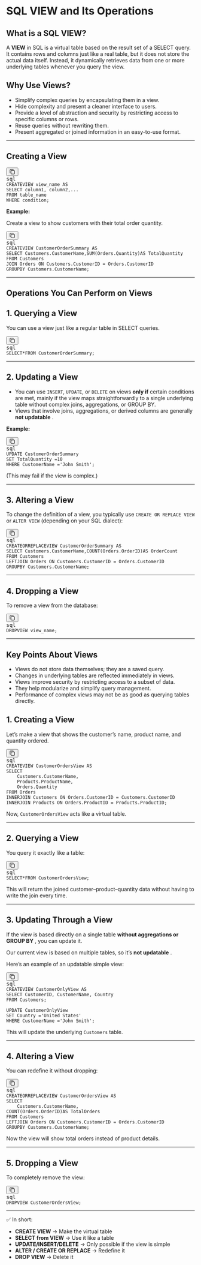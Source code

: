 # SQL VIEW and Its Operations

## What is a SQL VIEW?

A **VIEW** in SQL is a virtual table based on the result set of a SELECT query. It contains rows and columns just like a real table, but it does not store the actual data itself. Instead, it dynamically retrieves data from one or more underlying tables whenever you query the view.

## Why Use Views?

* Simplify complex queries by encapsulating them in a view.
* Hide complexity and present a cleaner interface to users.
* Provide a level of abstraction and security by restricting access to specific columns or rows.
* Reuse queries without rewriting them.
* Present aggregated or joined information in an easy-to-use format.

---

## Creating a View

<pre class="not-prose w-full rounded font-mono text-sm font-extralight"><div class="codeWrapper text-light selection:text-super selection:bg-super/10 bg-offset my-md relative flex flex-col rounded font-mono text-sm font-normal"><div class="translate-y-xs -translate-x-xs bottom-xl mb-xl sticky top-0 flex h-0 items-start justify-end"><button data-testid="copy-code-button" type="button" class="focus-visible:bg-offsetPlus hover:bg-offsetPlus text-quiet  hover:text-foreground dark:hover:bg-offsetPlus font-sans focus:outline-none outline-none outline-transparent transition duration-300 ease-out font-sans  select-none items-center relative group/button  justify-center text-center items-center rounded-full cursor-pointer active:scale-[0.97] active:duration-150 active:ease-outExpo origin-center whitespace-nowrap inline-flex text-sm h-8 aspect-square"><div class="flex items-center min-w-0 font-medium gap-1.5 justify-center"><div class="flex shrink-0 items-center justify-center size-4"><svg xmlns="http://www.w3.org/2000/svg" width="16" height="16" viewBox="0 0 24 24" fill="none" stroke="currentColor" stroke-width="1.7999999999999998" stroke-linecap="round" stroke-linejoin="round" class="tabler-icon tabler-icon-copy " data-darkreader-inline-stroke=""><path d="M7 7m0 2.667a2.667 2.667 0 0 1 2.667 -2.667h8.666a2.667 2.667 0 0 1 2.667 2.667v8.666a2.667 2.667 0 0 1 -2.667 2.667h-8.666a2.667 2.667 0 0 1 -2.667 -2.667z"></path><path d="M4.012 16.737a2.005 2.005 0 0 1 -1.012 -1.737v-10c0 -1.1 .9 -2 2 -2h10c.75 0 1.158 .385 1.5 1"></path></svg></div></div></button></div><div class="-mt-xl"><div><div data-testid="code-language-indicator" class="text-quiet bg-offsetPlus py-xs px-sm inline-block rounded-br rounded-tl-[3px] font-thin">sql</div></div><div class="pr-lg"><span data-darkreader-inline-bgimage="" data-darkreader-inline-bgcolor="" data-darkreader-inline-color=""><code><span data-darkreader-inline-color="" data-darkreader-inline-bgcolor=""><span class="token token" data-darkreader-inline-color="">CREATE</span><span></span><span class="token token" data-darkreader-inline-color="">VIEW</span><span> view_name </span><span class="token token" data-darkreader-inline-color="">AS</span><span>
</span></span><span data-darkreader-inline-color="" data-darkreader-inline-bgcolor=""><span></span><span class="token token" data-darkreader-inline-color="">SELECT</span><span> column1</span><span class="token token punctuation">,</span><span> column2</span><span class="token token punctuation">,</span><span></span><span class="token token punctuation">.</span><span class="token token punctuation">.</span><span class="token token punctuation">.</span><span>
</span></span><span data-darkreader-inline-color="" data-darkreader-inline-bgcolor=""><span></span><span class="token token" data-darkreader-inline-color="">FROM</span><span> table_name
</span></span><span data-darkreader-inline-color="" data-darkreader-inline-bgcolor=""><span></span><span class="token token" data-darkreader-inline-color="">WHERE</span><span> condition</span><span class="token token punctuation">;</span><span>
</span></span><span data-darkreader-inline-color="" data-darkreader-inline-bgcolor=""></span></code></span></div></div></div></pre>

**Example:**

Create a view to show customers with their total order quantity.

<pre class="not-prose w-full rounded font-mono text-sm font-extralight"><div class="codeWrapper text-light selection:text-super selection:bg-super/10 bg-offset my-md relative flex flex-col rounded font-mono text-sm font-normal"><div class="translate-y-xs -translate-x-xs bottom-xl mb-xl sticky top-0 flex h-0 items-start justify-end"><button data-testid="copy-code-button" type="button" class="focus-visible:bg-offsetPlus hover:bg-offsetPlus text-quiet  hover:text-foreground dark:hover:bg-offsetPlus font-sans focus:outline-none outline-none outline-transparent transition duration-300 ease-out font-sans  select-none items-center relative group/button  justify-center text-center items-center rounded-full cursor-pointer active:scale-[0.97] active:duration-150 active:ease-outExpo origin-center whitespace-nowrap inline-flex text-sm h-8 aspect-square"><div class="flex items-center min-w-0 font-medium gap-1.5 justify-center"><div class="flex shrink-0 items-center justify-center size-4"><svg xmlns="http://www.w3.org/2000/svg" width="16" height="16" viewBox="0 0 24 24" fill="none" stroke="currentColor" stroke-width="1.7999999999999998" stroke-linecap="round" stroke-linejoin="round" class="tabler-icon tabler-icon-copy " data-darkreader-inline-stroke=""><path d="M7 7m0 2.667a2.667 2.667 0 0 1 2.667 -2.667h8.666a2.667 2.667 0 0 1 2.667 2.667v8.666a2.667 2.667 0 0 1 -2.667 2.667h-8.666a2.667 2.667 0 0 1 -2.667 -2.667z"></path><path d="M4.012 16.737a2.005 2.005 0 0 1 -1.012 -1.737v-10c0 -1.1 .9 -2 2 -2h10c.75 0 1.158 .385 1.5 1"></path></svg></div></div></button></div><div class="-mt-xl"><div><div data-testid="code-language-indicator" class="text-quiet bg-offsetPlus py-xs px-sm inline-block rounded-br rounded-tl-[3px] font-thin">sql</div></div><div class="pr-lg"><span data-darkreader-inline-bgimage="" data-darkreader-inline-bgcolor="" data-darkreader-inline-color=""><code><span data-darkreader-inline-color="" data-darkreader-inline-bgcolor=""><span class="token token" data-darkreader-inline-color="">CREATE</span><span></span><span class="token token" data-darkreader-inline-color="">VIEW</span><span> CustomerOrderSummary </span><span class="token token" data-darkreader-inline-color="">AS</span><span>
</span></span><span data-darkreader-inline-color="" data-darkreader-inline-bgcolor=""><span></span><span class="token token" data-darkreader-inline-color="">SELECT</span><span> Customers</span><span class="token token punctuation">.</span><span>CustomerName</span><span class="token token punctuation">,</span><span></span><span class="token token" data-darkreader-inline-color="">SUM</span><span class="token token punctuation">(</span><span>Orders</span><span class="token token punctuation">.</span><span>Quantity</span><span class="token token punctuation">)</span><span></span><span class="token token" data-darkreader-inline-color="">AS</span><span> TotalQuantity
</span></span><span data-darkreader-inline-color="" data-darkreader-inline-bgcolor=""><span></span><span class="token token" data-darkreader-inline-color="">FROM</span><span> Customers
</span></span><span data-darkreader-inline-color="" data-darkreader-inline-bgcolor=""><span></span><span class="token token" data-darkreader-inline-color="">JOIN</span><span> Orders </span><span class="token token" data-darkreader-inline-color="">ON</span><span> Customers</span><span class="token token punctuation">.</span><span>CustomerID </span><span class="token token operator">=</span><span> Orders</span><span class="token token punctuation">.</span><span>CustomerID
</span></span><span data-darkreader-inline-color="" data-darkreader-inline-bgcolor=""><span></span><span class="token token" data-darkreader-inline-color="">GROUP</span><span></span><span class="token token" data-darkreader-inline-color="">BY</span><span> Customers</span><span class="token token punctuation">.</span><span>CustomerName</span><span class="token token punctuation">;</span><span>
</span></span><span data-darkreader-inline-color="" data-darkreader-inline-bgcolor=""></span></code></span></div></div></div></pre>

---

## Operations You Can Perform on Views

## 1. Querying a View

You can use a view just like a regular table in SELECT queries.

<pre class="not-prose w-full rounded font-mono text-sm font-extralight"><div class="codeWrapper text-light selection:text-super selection:bg-super/10 bg-offset my-md relative flex flex-col rounded font-mono text-sm font-normal"><div class="translate-y-xs -translate-x-xs bottom-xl mb-xl sticky top-0 flex h-0 items-start justify-end"><button data-testid="copy-code-button" type="button" class="focus-visible:bg-offsetPlus hover:bg-offsetPlus text-quiet  hover:text-foreground dark:hover:bg-offsetPlus font-sans focus:outline-none outline-none outline-transparent transition duration-300 ease-out font-sans  select-none items-center relative group/button  justify-center text-center items-center rounded-full cursor-pointer active:scale-[0.97] active:duration-150 active:ease-outExpo origin-center whitespace-nowrap inline-flex text-sm h-8 aspect-square"><div class="flex items-center min-w-0 font-medium gap-1.5 justify-center"><div class="flex shrink-0 items-center justify-center size-4"><svg xmlns="http://www.w3.org/2000/svg" width="16" height="16" viewBox="0 0 24 24" fill="none" stroke="currentColor" stroke-width="1.7999999999999998" stroke-linecap="round" stroke-linejoin="round" class="tabler-icon tabler-icon-copy " data-darkreader-inline-stroke=""><path d="M7 7m0 2.667a2.667 2.667 0 0 1 2.667 -2.667h8.666a2.667 2.667 0 0 1 2.667 2.667v8.666a2.667 2.667 0 0 1 -2.667 2.667h-8.666a2.667 2.667 0 0 1 -2.667 -2.667z"></path><path d="M4.012 16.737a2.005 2.005 0 0 1 -1.012 -1.737v-10c0 -1.1 .9 -2 2 -2h10c.75 0 1.158 .385 1.5 1"></path></svg></div></div></button></div><div class="-mt-xl"><div><div data-testid="code-language-indicator" class="text-quiet bg-offsetPlus py-xs px-sm inline-block rounded-br rounded-tl-[3px] font-thin">sql</div></div><div class="pr-lg"><span data-darkreader-inline-bgimage="" data-darkreader-inline-bgcolor="" data-darkreader-inline-color=""><code><span data-darkreader-inline-color="" data-darkreader-inline-bgcolor=""><span class="token token" data-darkreader-inline-color="">SELECT</span><span></span><span class="token token operator">*</span><span></span><span class="token token" data-darkreader-inline-color="">FROM</span><span> CustomerOrderSummary</span><span class="token token punctuation">;</span><span>
</span></span><span data-darkreader-inline-color="" data-darkreader-inline-bgcolor=""></span></code></span></div></div></div></pre>

---

## 2. Updating a View

* You can use `INSERT`, `UPDATE`, or `DELETE` on views **only if** certain conditions are met, mainly if the view maps straightforwardly to a single underlying table without complex joins, aggregations, or GROUP BY.
* Views that involve joins, aggregations, or derived columns are generally  **not updatable** .

**Example:**

<pre class="not-prose w-full rounded font-mono text-sm font-extralight"><div class="codeWrapper text-light selection:text-super selection:bg-super/10 bg-offset my-md relative flex flex-col rounded font-mono text-sm font-normal"><div class="translate-y-xs -translate-x-xs bottom-xl mb-xl sticky top-0 flex h-0 items-start justify-end"><button data-testid="copy-code-button" type="button" class="focus-visible:bg-offsetPlus hover:bg-offsetPlus text-quiet  hover:text-foreground dark:hover:bg-offsetPlus font-sans focus:outline-none outline-none outline-transparent transition duration-300 ease-out font-sans  select-none items-center relative group/button  justify-center text-center items-center rounded-full cursor-pointer active:scale-[0.97] active:duration-150 active:ease-outExpo origin-center whitespace-nowrap inline-flex text-sm h-8 aspect-square"><div class="flex items-center min-w-0 font-medium gap-1.5 justify-center"><div class="flex shrink-0 items-center justify-center size-4"><svg xmlns="http://www.w3.org/2000/svg" width="16" height="16" viewBox="0 0 24 24" fill="none" stroke="currentColor" stroke-width="1.7999999999999998" stroke-linecap="round" stroke-linejoin="round" class="tabler-icon tabler-icon-copy " data-darkreader-inline-stroke=""><path d="M7 7m0 2.667a2.667 2.667 0 0 1 2.667 -2.667h8.666a2.667 2.667 0 0 1 2.667 2.667v8.666a2.667 2.667 0 0 1 -2.667 2.667h-8.666a2.667 2.667 0 0 1 -2.667 -2.667z"></path><path d="M4.012 16.737a2.005 2.005 0 0 1 -1.012 -1.737v-10c0 -1.1 .9 -2 2 -2h10c.75 0 1.158 .385 1.5 1"></path></svg></div></div></button></div><div class="-mt-xl"><div><div data-testid="code-language-indicator" class="text-quiet bg-offsetPlus py-xs px-sm inline-block rounded-br rounded-tl-[3px] font-thin">sql</div></div><div class="pr-lg"><span data-darkreader-inline-bgimage="" data-darkreader-inline-bgcolor="" data-darkreader-inline-color=""><code><span data-darkreader-inline-color="" data-darkreader-inline-bgcolor=""><span class="token token" data-darkreader-inline-color="">UPDATE</span><span> CustomerOrderSummary
</span></span><span data-darkreader-inline-color="" data-darkreader-inline-bgcolor=""><span></span><span class="token token" data-darkreader-inline-color="">SET</span><span> TotalQuantity </span><span class="token token operator">=</span><span></span><span class="token token" data-darkreader-inline-color="">10</span><span>
</span></span><span data-darkreader-inline-color="" data-darkreader-inline-bgcolor=""><span></span><span class="token token" data-darkreader-inline-color="">WHERE</span><span> CustomerName </span><span class="token token operator">=</span><span></span><span class="token token" data-darkreader-inline-color="">'John Smith'</span><span class="token token punctuation">;</span><span>
</span></span><span data-darkreader-inline-color="" data-darkreader-inline-bgcolor=""></span></code></span></div></div></div></pre>

(This may fail if the view is complex.)

---

## 3. Altering a View

To change the definition of a view, you typically use `CREATE OR REPLACE VIEW` or `ALTER VIEW` (depending on your SQL dialect):

<pre class="not-prose w-full rounded font-mono text-sm font-extralight"><div class="codeWrapper text-light selection:text-super selection:bg-super/10 bg-offset my-md relative flex flex-col rounded font-mono text-sm font-normal"><div class="translate-y-xs -translate-x-xs bottom-xl mb-xl sticky top-0 flex h-0 items-start justify-end"><button data-testid="copy-code-button" type="button" class="focus-visible:bg-offsetPlus hover:bg-offsetPlus text-quiet  hover:text-foreground dark:hover:bg-offsetPlus font-sans focus:outline-none outline-none outline-transparent transition duration-300 ease-out font-sans  select-none items-center relative group/button  justify-center text-center items-center rounded-full cursor-pointer active:scale-[0.97] active:duration-150 active:ease-outExpo origin-center whitespace-nowrap inline-flex text-sm h-8 aspect-square"><div class="flex items-center min-w-0 font-medium gap-1.5 justify-center"><div class="flex shrink-0 items-center justify-center size-4"><svg xmlns="http://www.w3.org/2000/svg" width="16" height="16" viewBox="0 0 24 24" fill="none" stroke="currentColor" stroke-width="1.7999999999999998" stroke-linecap="round" stroke-linejoin="round" class="tabler-icon tabler-icon-copy " data-darkreader-inline-stroke=""><path d="M7 7m0 2.667a2.667 2.667 0 0 1 2.667 -2.667h8.666a2.667 2.667 0 0 1 2.667 2.667v8.666a2.667 2.667 0 0 1 -2.667 2.667h-8.666a2.667 2.667 0 0 1 -2.667 -2.667z"></path><path d="M4.012 16.737a2.005 2.005 0 0 1 -1.012 -1.737v-10c0 -1.1 .9 -2 2 -2h10c.75 0 1.158 .385 1.5 1"></path></svg></div></div></button></div><div class="-mt-xl"><div><div data-testid="code-language-indicator" class="text-quiet bg-offsetPlus py-xs px-sm inline-block rounded-br rounded-tl-[3px] font-thin">sql</div></div><div class="pr-lg"><span data-darkreader-inline-bgimage="" data-darkreader-inline-bgcolor="" data-darkreader-inline-color=""><code><span data-darkreader-inline-color="" data-darkreader-inline-bgcolor=""><span class="token token" data-darkreader-inline-color="">CREATE</span><span></span><span class="token token operator">OR</span><span></span><span class="token token" data-darkreader-inline-color="">REPLACE</span><span></span><span class="token token" data-darkreader-inline-color="">VIEW</span><span> CustomerOrderSummary </span><span class="token token" data-darkreader-inline-color="">AS</span><span>
</span></span><span data-darkreader-inline-color="" data-darkreader-inline-bgcolor=""><span></span><span class="token token" data-darkreader-inline-color="">SELECT</span><span> Customers</span><span class="token token punctuation">.</span><span>CustomerName</span><span class="token token punctuation">,</span><span></span><span class="token token" data-darkreader-inline-color="">COUNT</span><span class="token token punctuation">(</span><span>Orders</span><span class="token token punctuation">.</span><span>OrderID</span><span class="token token punctuation">)</span><span></span><span class="token token" data-darkreader-inline-color="">AS</span><span> OrderCount
</span></span><span data-darkreader-inline-color="" data-darkreader-inline-bgcolor=""><span></span><span class="token token" data-darkreader-inline-color="">FROM</span><span> Customers
</span></span><span data-darkreader-inline-color="" data-darkreader-inline-bgcolor=""><span></span><span class="token token" data-darkreader-inline-color="">LEFT</span><span></span><span class="token token" data-darkreader-inline-color="">JOIN</span><span> Orders </span><span class="token token" data-darkreader-inline-color="">ON</span><span> Customers</span><span class="token token punctuation">.</span><span>CustomerID </span><span class="token token operator">=</span><span> Orders</span><span class="token token punctuation">.</span><span>CustomerID
</span></span><span data-darkreader-inline-color="" data-darkreader-inline-bgcolor=""><span></span><span class="token token" data-darkreader-inline-color="">GROUP</span><span></span><span class="token token" data-darkreader-inline-color="">BY</span><span> Customers</span><span class="token token punctuation">.</span><span>CustomerName</span><span class="token token punctuation">;</span><span>
</span></span><span data-darkreader-inline-color="" data-darkreader-inline-bgcolor=""></span></code></span></div></div></div></pre>

---

## 4. Dropping a View

To remove a view from the database:

<pre class="not-prose w-full rounded font-mono text-sm font-extralight"><div class="codeWrapper text-light selection:text-super selection:bg-super/10 bg-offset my-md relative flex flex-col rounded font-mono text-sm font-normal"><div class="translate-y-xs -translate-x-xs bottom-xl mb-xl sticky top-0 flex h-0 items-start justify-end"><button data-testid="copy-code-button" type="button" class="focus-visible:bg-offsetPlus hover:bg-offsetPlus text-quiet  hover:text-foreground dark:hover:bg-offsetPlus font-sans focus:outline-none outline-none outline-transparent transition duration-300 ease-out font-sans  select-none items-center relative group/button  justify-center text-center items-center rounded-full cursor-pointer active:scale-[0.97] active:duration-150 active:ease-outExpo origin-center whitespace-nowrap inline-flex text-sm h-8 aspect-square"><div class="flex items-center min-w-0 font-medium gap-1.5 justify-center"><div class="flex shrink-0 items-center justify-center size-4"><svg xmlns="http://www.w3.org/2000/svg" width="16" height="16" viewBox="0 0 24 24" fill="none" stroke="currentColor" stroke-width="1.7999999999999998" stroke-linecap="round" stroke-linejoin="round" class="tabler-icon tabler-icon-copy " data-darkreader-inline-stroke=""><path d="M7 7m0 2.667a2.667 2.667 0 0 1 2.667 -2.667h8.666a2.667 2.667 0 0 1 2.667 2.667v8.666a2.667 2.667 0 0 1 -2.667 2.667h-8.666a2.667 2.667 0 0 1 -2.667 -2.667z"></path><path d="M4.012 16.737a2.005 2.005 0 0 1 -1.012 -1.737v-10c0 -1.1 .9 -2 2 -2h10c.75 0 1.158 .385 1.5 1"></path></svg></div></div></button></div><div class="-mt-xl"><div><div data-testid="code-language-indicator" class="text-quiet bg-offsetPlus py-xs px-sm inline-block rounded-br rounded-tl-[3px] font-thin">sql</div></div><div class="pr-lg"><span data-darkreader-inline-bgimage="" data-darkreader-inline-bgcolor="" data-darkreader-inline-color=""><code><span data-darkreader-inline-color="" data-darkreader-inline-bgcolor=""><span class="token token" data-darkreader-inline-color="">DROP</span><span></span><span class="token token" data-darkreader-inline-color="">VIEW</span><span> view_name</span><span class="token token punctuation">;</span><span>
</span></span><span data-darkreader-inline-color="" data-darkreader-inline-bgcolor=""></span></code></span></div></div></div></pre>

---

## Key Points About Views

* Views do not store data themselves; they are a saved query.
* Changes in underlying tables are reflected immediately in views.
* Views improve security by restricting access to a subset of data.
* They help modularize and simplify query management.
* Performance of complex views may not be as good as querying tables directly.


## **1. Creating a View**

Let’s make a view that shows the customer’s name, product name, and quantity ordered.

<pre class="not-prose w-full rounded font-mono text-sm font-extralight"><div class="codeWrapper text-light selection:text-super selection:bg-super/10 bg-offset my-md relative flex flex-col rounded font-mono text-sm font-normal"><div class="translate-y-xs -translate-x-xs bottom-xl mb-xl sticky top-0 flex h-0 items-start justify-end"><button data-testid="copy-code-button" type="button" class="focus-visible:bg-offsetPlus hover:bg-offsetPlus text-quiet  hover:text-foreground dark:hover:bg-offsetPlus font-sans focus:outline-none outline-none outline-transparent transition duration-300 ease-out font-sans  select-none items-center relative group/button  justify-center text-center items-center rounded-full cursor-pointer active:scale-[0.97] active:duration-150 active:ease-outExpo origin-center whitespace-nowrap inline-flex text-sm h-8 aspect-square"><div class="flex items-center min-w-0 font-medium gap-1.5 justify-center"><div class="flex shrink-0 items-center justify-center size-4"><svg xmlns="http://www.w3.org/2000/svg" width="16" height="16" viewBox="0 0 24 24" fill="none" stroke="currentColor" stroke-width="1.7999999999999998" stroke-linecap="round" stroke-linejoin="round" class="tabler-icon tabler-icon-copy " data-darkreader-inline-stroke=""><path d="M7 7m0 2.667a2.667 2.667 0 0 1 2.667 -2.667h8.666a2.667 2.667 0 0 1 2.667 2.667v8.666a2.667 2.667 0 0 1 -2.667 2.667h-8.666a2.667 2.667 0 0 1 -2.667 -2.667z"></path><path d="M4.012 16.737a2.005 2.005 0 0 1 -1.012 -1.737v-10c0 -1.1 .9 -2 2 -2h10c.75 0 1.158 .385 1.5 1"></path></svg></div></div></button></div><div class="-mt-xl"><div><div data-testid="code-language-indicator" class="text-quiet bg-offsetPlus py-xs px-sm inline-block rounded-br rounded-tl-[3px] font-thin">sql</div></div><div class="pr-lg"><span data-darkreader-inline-bgimage="" data-darkreader-inline-bgcolor="" data-darkreader-inline-color=""><code><span data-darkreader-inline-color="" data-darkreader-inline-bgcolor=""><span class="token token" data-darkreader-inline-color="">CREATE</span><span></span><span class="token token" data-darkreader-inline-color="">VIEW</span><span> CustomerOrdersView </span><span class="token token" data-darkreader-inline-color="">AS</span><span>
</span></span><span data-darkreader-inline-color="" data-darkreader-inline-bgcolor=""><span></span><span class="token token" data-darkreader-inline-color="">SELECT</span><span> 
</span></span><span data-darkreader-inline-color="" data-darkreader-inline-bgcolor=""><span>    Customers</span><span class="token token punctuation">.</span><span>CustomerName</span><span class="token token punctuation">,</span><span> 
</span></span><span data-darkreader-inline-color="" data-darkreader-inline-bgcolor=""><span>    Products</span><span class="token token punctuation">.</span><span>ProductName</span><span class="token token punctuation">,</span><span> 
</span></span><span data-darkreader-inline-color="" data-darkreader-inline-bgcolor=""><span>    Orders</span><span class="token token punctuation">.</span><span>Quantity
</span></span><span data-darkreader-inline-color="" data-darkreader-inline-bgcolor=""><span></span><span class="token token" data-darkreader-inline-color="">FROM</span><span> Orders
</span></span><span data-darkreader-inline-color="" data-darkreader-inline-bgcolor=""><span></span><span class="token token" data-darkreader-inline-color="">INNER</span><span></span><span class="token token" data-darkreader-inline-color="">JOIN</span><span> Customers </span><span class="token token" data-darkreader-inline-color="">ON</span><span> Orders</span><span class="token token punctuation">.</span><span>CustomerID </span><span class="token token operator">=</span><span> Customers</span><span class="token token punctuation">.</span><span>CustomerID
</span></span><span data-darkreader-inline-color="" data-darkreader-inline-bgcolor=""><span></span><span class="token token" data-darkreader-inline-color="">INNER</span><span></span><span class="token token" data-darkreader-inline-color="">JOIN</span><span> Products </span><span class="token token" data-darkreader-inline-color="">ON</span><span> Orders</span><span class="token token punctuation">.</span><span>ProductID </span><span class="token token operator">=</span><span> Products</span><span class="token token punctuation">.</span><span>ProductID</span><span class="token token punctuation">;</span><span>
</span></span><span data-darkreader-inline-color="" data-darkreader-inline-bgcolor=""></span></code></span></div></div></div></pre>

Now, `CustomerOrdersView` acts like a virtual table.

---

## **2. Querying a View**

You query it exactly like a table:

<pre class="not-prose w-full rounded font-mono text-sm font-extralight"><div class="codeWrapper text-light selection:text-super selection:bg-super/10 bg-offset my-md relative flex flex-col rounded font-mono text-sm font-normal"><div class="translate-y-xs -translate-x-xs bottom-xl mb-xl sticky top-0 flex h-0 items-start justify-end"><button data-testid="copy-code-button" type="button" class="focus-visible:bg-offsetPlus hover:bg-offsetPlus text-quiet  hover:text-foreground dark:hover:bg-offsetPlus font-sans focus:outline-none outline-none outline-transparent transition duration-300 ease-out font-sans  select-none items-center relative group/button  justify-center text-center items-center rounded-full cursor-pointer active:scale-[0.97] active:duration-150 active:ease-outExpo origin-center whitespace-nowrap inline-flex text-sm h-8 aspect-square"><div class="flex items-center min-w-0 font-medium gap-1.5 justify-center"><div class="flex shrink-0 items-center justify-center size-4"><svg xmlns="http://www.w3.org/2000/svg" width="16" height="16" viewBox="0 0 24 24" fill="none" stroke="currentColor" stroke-width="1.7999999999999998" stroke-linecap="round" stroke-linejoin="round" class="tabler-icon tabler-icon-copy " data-darkreader-inline-stroke=""><path d="M7 7m0 2.667a2.667 2.667 0 0 1 2.667 -2.667h8.666a2.667 2.667 0 0 1 2.667 2.667v8.666a2.667 2.667 0 0 1 -2.667 2.667h-8.666a2.667 2.667 0 0 1 -2.667 -2.667z"></path><path d="M4.012 16.737a2.005 2.005 0 0 1 -1.012 -1.737v-10c0 -1.1 .9 -2 2 -2h10c.75 0 1.158 .385 1.5 1"></path></svg></div></div></button></div><div class="-mt-xl"><div><div data-testid="code-language-indicator" class="text-quiet bg-offsetPlus py-xs px-sm inline-block rounded-br rounded-tl-[3px] font-thin">sql</div></div><div class="pr-lg"><span data-darkreader-inline-bgimage="" data-darkreader-inline-bgcolor="" data-darkreader-inline-color=""><code><span data-darkreader-inline-color="" data-darkreader-inline-bgcolor=""><span class="token token" data-darkreader-inline-color="">SELECT</span><span></span><span class="token token operator">*</span><span></span><span class="token token" data-darkreader-inline-color="">FROM</span><span> CustomerOrdersView</span><span class="token token punctuation">;</span><span>
</span></span><span data-darkreader-inline-color="" data-darkreader-inline-bgcolor=""></span></code></span></div></div></div></pre>

This will return the joined customer–product–quantity data without having to write the join every time.

---

## **3. Updating Through a View**

If the view is based directly on a single table  **without aggregations or GROUP BY** , you can update it.

Our current view is based on multiple tables, so it’s  **not updatable** .

Here’s an example of an updatable simple view:

<pre class="not-prose w-full rounded font-mono text-sm font-extralight"><div class="codeWrapper text-light selection:text-super selection:bg-super/10 bg-offset my-md relative flex flex-col rounded font-mono text-sm font-normal"><div class="translate-y-xs -translate-x-xs bottom-xl mb-xl sticky top-0 flex h-0 items-start justify-end"><button data-testid="copy-code-button" type="button" class="focus-visible:bg-offsetPlus hover:bg-offsetPlus text-quiet  hover:text-foreground dark:hover:bg-offsetPlus font-sans focus:outline-none outline-none outline-transparent transition duration-300 ease-out font-sans  select-none items-center relative group/button  justify-center text-center items-center rounded-full cursor-pointer active:scale-[0.97] active:duration-150 active:ease-outExpo origin-center whitespace-nowrap inline-flex text-sm h-8 aspect-square"><div class="flex items-center min-w-0 font-medium gap-1.5 justify-center"><div class="flex shrink-0 items-center justify-center size-4"><svg xmlns="http://www.w3.org/2000/svg" width="16" height="16" viewBox="0 0 24 24" fill="none" stroke="currentColor" stroke-width="1.7999999999999998" stroke-linecap="round" stroke-linejoin="round" class="tabler-icon tabler-icon-copy " data-darkreader-inline-stroke=""><path d="M7 7m0 2.667a2.667 2.667 0 0 1 2.667 -2.667h8.666a2.667 2.667 0 0 1 2.667 2.667v8.666a2.667 2.667 0 0 1 -2.667 2.667h-8.666a2.667 2.667 0 0 1 -2.667 -2.667z"></path><path d="M4.012 16.737a2.005 2.005 0 0 1 -1.012 -1.737v-10c0 -1.1 .9 -2 2 -2h10c.75 0 1.158 .385 1.5 1"></path></svg></div></div></button></div><div class="-mt-xl"><div><div data-testid="code-language-indicator" class="text-quiet bg-offsetPlus py-xs px-sm inline-block rounded-br rounded-tl-[3px] font-thin">sql</div></div><div class="pr-lg"><span data-darkreader-inline-bgimage="" data-darkreader-inline-bgcolor="" data-darkreader-inline-color=""><code><span data-darkreader-inline-color="" data-darkreader-inline-bgcolor=""><span class="token token" data-darkreader-inline-color="">CREATE</span><span></span><span class="token token" data-darkreader-inline-color="">VIEW</span><span> CustomerOnlyView </span><span class="token token" data-darkreader-inline-color="">AS</span><span>
</span></span><span data-darkreader-inline-color="" data-darkreader-inline-bgcolor=""><span></span><span class="token token" data-darkreader-inline-color="">SELECT</span><span> CustomerID</span><span class="token token punctuation">,</span><span> CustomerName</span><span class="token token punctuation">,</span><span> Country
</span></span><span data-darkreader-inline-color="" data-darkreader-inline-bgcolor=""><span></span><span class="token token" data-darkreader-inline-color="">FROM</span><span> Customers</span><span class="token token punctuation">;</span><span>
</span></span><span data-darkreader-inline-color="" data-darkreader-inline-bgcolor="">
</span><span data-darkreader-inline-color="" data-darkreader-inline-bgcolor=""><span></span><span class="token token" data-darkreader-inline-color="">UPDATE</span><span> CustomerOnlyView
</span></span><span data-darkreader-inline-color="" data-darkreader-inline-bgcolor=""><span></span><span class="token token" data-darkreader-inline-color="">SET</span><span> Country </span><span class="token token operator">=</span><span></span><span class="token token" data-darkreader-inline-color="">'United States'</span><span>
</span></span><span data-darkreader-inline-color="" data-darkreader-inline-bgcolor=""><span></span><span class="token token" data-darkreader-inline-color="">WHERE</span><span> CustomerName </span><span class="token token operator">=</span><span></span><span class="token token" data-darkreader-inline-color="">'John Smith'</span><span class="token token punctuation">;</span><span>
</span></span><span data-darkreader-inline-color="" data-darkreader-inline-bgcolor=""></span></code></span></div></div></div></pre>

This will update the underlying `Customers` table.

---

## **4. Altering a View**

You can redefine it without dropping:

<pre class="not-prose w-full rounded font-mono text-sm font-extralight"><div class="codeWrapper text-light selection:text-super selection:bg-super/10 bg-offset my-md relative flex flex-col rounded font-mono text-sm font-normal"><div class="translate-y-xs -translate-x-xs bottom-xl mb-xl sticky top-0 flex h-0 items-start justify-end"><button data-testid="copy-code-button" type="button" class="focus-visible:bg-offsetPlus hover:bg-offsetPlus text-quiet  hover:text-foreground dark:hover:bg-offsetPlus font-sans focus:outline-none outline-none outline-transparent transition duration-300 ease-out font-sans  select-none items-center relative group/button  justify-center text-center items-center rounded-full cursor-pointer active:scale-[0.97] active:duration-150 active:ease-outExpo origin-center whitespace-nowrap inline-flex text-sm h-8 aspect-square"><div class="flex items-center min-w-0 font-medium gap-1.5 justify-center"><div class="flex shrink-0 items-center justify-center size-4"><svg xmlns="http://www.w3.org/2000/svg" width="16" height="16" viewBox="0 0 24 24" fill="none" stroke="currentColor" stroke-width="1.7999999999999998" stroke-linecap="round" stroke-linejoin="round" class="tabler-icon tabler-icon-copy " data-darkreader-inline-stroke=""><path d="M7 7m0 2.667a2.667 2.667 0 0 1 2.667 -2.667h8.666a2.667 2.667 0 0 1 2.667 2.667v8.666a2.667 2.667 0 0 1 -2.667 2.667h-8.666a2.667 2.667 0 0 1 -2.667 -2.667z"></path><path d="M4.012 16.737a2.005 2.005 0 0 1 -1.012 -1.737v-10c0 -1.1 .9 -2 2 -2h10c.75 0 1.158 .385 1.5 1"></path></svg></div></div></button></div><div class="-mt-xl"><div><div data-testid="code-language-indicator" class="text-quiet bg-offsetPlus py-xs px-sm inline-block rounded-br rounded-tl-[3px] font-thin">sql</div></div><div class="pr-lg"><span data-darkreader-inline-bgimage="" data-darkreader-inline-bgcolor="" data-darkreader-inline-color=""><code><span data-darkreader-inline-color="" data-darkreader-inline-bgcolor=""><span class="token token" data-darkreader-inline-color="">CREATE</span><span></span><span class="token token operator">OR</span><span></span><span class="token token" data-darkreader-inline-color="">REPLACE</span><span></span><span class="token token" data-darkreader-inline-color="">VIEW</span><span> CustomerOrdersView </span><span class="token token" data-darkreader-inline-color="">AS</span><span>
</span></span><span data-darkreader-inline-color="" data-darkreader-inline-bgcolor=""><span></span><span class="token token" data-darkreader-inline-color="">SELECT</span><span> 
</span></span><span data-darkreader-inline-color="" data-darkreader-inline-bgcolor=""><span>    Customers</span><span class="token token punctuation">.</span><span>CustomerName</span><span class="token token punctuation">,</span><span> 
</span></span><span data-darkreader-inline-color="" data-darkreader-inline-bgcolor=""><span></span><span class="token token" data-darkreader-inline-color="">COUNT</span><span class="token token punctuation">(</span><span>Orders</span><span class="token token punctuation">.</span><span>OrderID</span><span class="token token punctuation">)</span><span></span><span class="token token" data-darkreader-inline-color="">AS</span><span> TotalOrders
</span></span><span data-darkreader-inline-color="" data-darkreader-inline-bgcolor=""><span></span><span class="token token" data-darkreader-inline-color="">FROM</span><span> Customers
</span></span><span data-darkreader-inline-color="" data-darkreader-inline-bgcolor=""><span></span><span class="token token" data-darkreader-inline-color="">LEFT</span><span></span><span class="token token" data-darkreader-inline-color="">JOIN</span><span> Orders </span><span class="token token" data-darkreader-inline-color="">ON</span><span> Customers</span><span class="token token punctuation">.</span><span>CustomerID </span><span class="token token operator">=</span><span> Orders</span><span class="token token punctuation">.</span><span>CustomerID
</span></span><span data-darkreader-inline-color="" data-darkreader-inline-bgcolor=""><span></span><span class="token token" data-darkreader-inline-color="">GROUP</span><span></span><span class="token token" data-darkreader-inline-color="">BY</span><span> Customers</span><span class="token token punctuation">.</span><span>CustomerName</span><span class="token token punctuation">;</span><span>
</span></span><span data-darkreader-inline-color="" data-darkreader-inline-bgcolor=""></span></code></span></div></div></div></pre>

Now the view will show total orders instead of product details.

---

## **5. Dropping a View**

To completely remove the view:

<pre class="not-prose w-full rounded font-mono text-sm font-extralight"><div class="codeWrapper text-light selection:text-super selection:bg-super/10 bg-offset my-md relative flex flex-col rounded font-mono text-sm font-normal"><div class="translate-y-xs -translate-x-xs bottom-xl mb-xl sticky top-0 flex h-0 items-start justify-end"><button data-testid="copy-code-button" type="button" class="focus-visible:bg-offsetPlus hover:bg-offsetPlus text-quiet  hover:text-foreground dark:hover:bg-offsetPlus font-sans focus:outline-none outline-none outline-transparent transition duration-300 ease-out font-sans  select-none items-center relative group/button  justify-center text-center items-center rounded-full cursor-pointer active:scale-[0.97] active:duration-150 active:ease-outExpo origin-center whitespace-nowrap inline-flex text-sm h-8 aspect-square"><div class="flex items-center min-w-0 font-medium gap-1.5 justify-center"><div class="flex shrink-0 items-center justify-center size-4"><svg xmlns="http://www.w3.org/2000/svg" width="16" height="16" viewBox="0 0 24 24" fill="none" stroke="currentColor" stroke-width="1.7999999999999998" stroke-linecap="round" stroke-linejoin="round" class="tabler-icon tabler-icon-copy " data-darkreader-inline-stroke=""><path d="M7 7m0 2.667a2.667 2.667 0 0 1 2.667 -2.667h8.666a2.667 2.667 0 0 1 2.667 2.667v8.666a2.667 2.667 0 0 1 -2.667 2.667h-8.666a2.667 2.667 0 0 1 -2.667 -2.667z"></path><path d="M4.012 16.737a2.005 2.005 0 0 1 -1.012 -1.737v-10c0 -1.1 .9 -2 2 -2h10c.75 0 1.158 .385 1.5 1"></path></svg></div></div></button></div><div class="-mt-xl"><div><div data-testid="code-language-indicator" class="text-quiet bg-offsetPlus py-xs px-sm inline-block rounded-br rounded-tl-[3px] font-thin">sql</div></div><div class="pr-lg"><span data-darkreader-inline-bgimage="" data-darkreader-inline-bgcolor="" data-darkreader-inline-color=""><code><span data-darkreader-inline-color="" data-darkreader-inline-bgcolor=""><span class="token token" data-darkreader-inline-color="">DROP</span><span></span><span class="token token" data-darkreader-inline-color="">VIEW</span><span> CustomerOrdersView</span><span class="token token punctuation">;</span><span>
</span></span><span data-darkreader-inline-color="" data-darkreader-inline-bgcolor=""></span></code></span></div></div></div></pre>

---

✅ In short:

* **CREATE VIEW** → Make the virtual table
* **SELECT from VIEW** → Use it like a table
* **UPDATE/INSERT/DELETE** → Only possible if the view is simple
* **ALTER / CREATE OR REPLACE** → Redefine it
* **DROP VIEW** → Delete it
